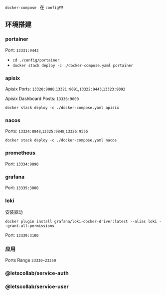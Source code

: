 `docker-compose ` 在 `config`中

## 环境搭建

### portainer

Port: `13331:9443`

- `cd ./config/portainer`
- `docker stack deploy -c ./docker-compose.yaml portainer`

### apisix

Apisix Ports: `13320:9080`,`13321:9091`,`13322:9443`,`13323:9092`

Apisix Dashboard Posts: `13336:9000`

`docker stack deploy -c ./docker-compose.yaml apisix`

### nacos

Ports: `13324:8848`,`13325:9848`,`13326:9555`

`docker stack deploy -c ./docker-compose.yaml nacos`

### prometheus

Port: `13334:9090`

### grafana

Port: `13335:3000`

### loki

安装驱动

`docker plugin install grafana/loki-docker-driver:latest --alias loki --grant-all-permissions`

Port: `13339:3100`

### 应用

Ports Range `23330~23350`

### @letscollab/service-auth

### @letscollab/service-user



